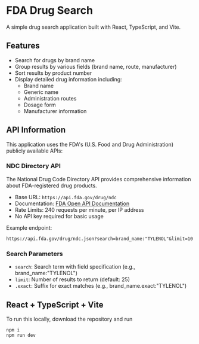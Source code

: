 # FDA Drug Search

A simple drug search application built with React, TypeScript, and Vite.

## Features

- Search for drugs by brand name
- Group results by various fields (brand name, route, manufacturer)
- Sort results by product number
- Display detailed drug information including:
  - Brand name
  - Generic name
  - Administration routes
  - Dosage form
  - Manufacturer information

## API Information

This application uses the FDA's (U.S. Food and Drug Administration) publicly available APIs:

### NDC Directory API
The National Drug Code Directory API provides comprehensive information about FDA-registered drug products.

- Base URL: `https://api.fda.gov/drug/ndc`
- Documentation: [FDA Open API Documentation](https://open.fda.gov/apis/drug/ndc/)
- Rate Limits: 240 requests per minute, per IP address
- No API key required for basic usage

Example endpoint:
```
https://api.fda.gov/drug/ndc.json?search=brand_name:"TYLENOL"&limit=10
```

### Search Parameters
- `search`: Search term with field specification (e.g., brand_name:"TYLENOL")
- `limit`: Number of results to return (default: 25)
- `.exact`: Suffix for exact matches (e.g., brand_name.exact:"TYLENOL")



## React + TypeScript + Vite

To run this locally, download the repository and run
```
npm i
npm run dev
```
